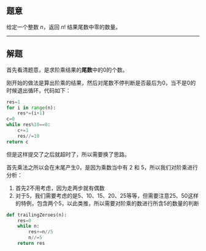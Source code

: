 ## 题意

给定一个整数 _n_，返回 _n_! 结果尾数中零的数量。

---
## 解题

首先看清题意，是求阶乘结果的**尾数**中的0的个数。

刚开始的做法是算出阶乘的结果，然后对尾数不停判断是否最后为0，当不是0的时候退出循环，代码如下：

```python
res=1
for i in range(n):
	res*=(i+1)
c=0
while res%10==0:
	c+=1
	res//=10
return c
```

但是这样提交了之后就超时了，所以需要换了思路。

首先乘法之所以会在末尾产生0，是因为乘数当中有 2 和 5，所以我们对阶乘进行分析：
1. 首先2不用考虑，因为走两步就有偶数
2. 对于5，我们需要考虑的是5、10、15、20、25等等，但需要注意25、50这样的特例，包含两个5，以此类推，所以需要对阶乘的数进行所含5的数量的判断

```python
def trailingZeroes(n):
	res=0
	while n:
		res+=n//5
		n//=5
	return res
```